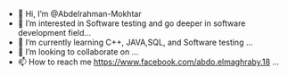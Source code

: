 - 👋 Hi, I’m @Abdelrahman-Mokhtar
- 👀 I’m interested in Software testing and go deeper in software development field...
- 🌱 I’m currently learning C++, JAVA,SQL, and Software testing ...
- 💞️ I’m looking to collaborate on ...
- 📫 How to reach me https://www.facebook.com/abdo.elmaghraby.18 ...

<!---
Abdelrahman-Mokhtar/Abdelrahman-Mokhtar is a ✨ special ✨ repository because its `README.md` (this file) appears on your GitHub profile.
You can click the Preview link to take a look at your changes.
--->

